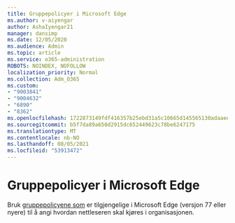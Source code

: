 ```yaml
---
title: Gruppepolicyer i Microsoft Edge
ms.author: v-aiyengar
author: AshaIyengar21
manager: dansimp
ms.date: 12/05/2020
ms.audience: Admin
ms.topic: article
ms.service: o365-administration
ROBOTS: NOINDEX, NOFOLLOW
localization_priority: Normal
ms.collection: Adm_O365
ms.custom:
- "9003841"
- "9004632"
- "6890"
- "8362"
ms.openlocfilehash: 1722873149fdf416357b25ebd31a5c10665d145565130adaaee6cee30af0bdcb
ms.sourcegitcommit: b5f7da89a650d2915dc652449623c78be6247175
ms.translationtype: MT
ms.contentlocale: nb-NO
ms.lasthandoff: 08/05/2021
ms.locfileid: "53913472"
---
```

# <a name="group-policies-in-microsoft-edge"></a>Gruppepolicyer i Microsoft Edge

Bruk [gruppepolicyene som](https://go.microsoft.com/fwlink/?linkid=2134623) er tilgjengelige i Microsoft Edge (versjon 77 eller nyere) til å angi hvordan nettleseren skal kjøres i organisasjonen.